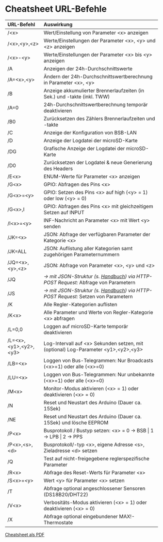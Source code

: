 # Cheatsheet URL-Befehle #

| URL-Befehl            | Auswirkung                                                                    |
|:----------------------|:------------------------------------------------------------------------------|
|  /\<x\>               | Wert/Einstellung von Parameter \<x\> anzeigen
|  /\<x\>,\<y\>,\<z\>   | Werte/Einstellungen der Parameter \<x\>, \<y\> und \<z\> anzeigen  
|  /\<x\>-\<y\>         | Werte/Einstellungen der Parameter \<x\> bis \<y\> anzeigen  
|  /A                   | Anzeigen der 24h-Durchschnittswerte  
|  /A=\<x\>,\<y\>       | Ändern der 24h-Durchschnittswertberechnung in Parameter \<x\>, \<y\>  
|  /B                   | Anzeige akkumulierter Brennerlaufzeiten (in Sek.) und -takte (inkl. TWW)  
|  /A=0			| 24h-Durchschnittswertberechnung temporär deaktivieren  
|  /B0                  | Zurücksetzen des Zählers Brennerlaufzeiten und -takte  
|  /C                   | Anzeige der Konfiguration von BSB-LAN  
|  /D                   | Anzeige der Logdatei der microSD-Karte  
|  /DG                  | Grafische Anzeige der Logdatei der microSD-Karte  
|  /D0                  | Zurücksetzen der Logdatei & neue Generierung des Headers  
|  /E\<x\>              | ENUM-Werte für Parameter \<x\> anzeigen  
|  /G\<x\>              | GPIO: Abfragen des Pins \<x\>  
|  /G\<x\>=\<y\>        | GPIO: Setzen des Pins \<x\> auf high (\<y\> = 1) oder low (\<y\> = 0)  
|  /G\<x\>,I            | GPIO: Abfragen des Pins \<x\> mit gleichzeitigem Setzen auf INPUT  
|  /I\<x\>=\<y\>        | INF-Nachricht an Parameter \<x\> mit Wert \<y\> senden  
|  /JK=\<x\>        	| JSON: Abfrage der verfügbaren Parameter der Kategorie \<x\>  
|  /JK=ALL          	| JSON: Auflistung aller Kategorien samt zugehörigen Parameternummern  
|  /JQ=\<x\>,\<y\>,\<z\>      | JSON: Abfrage von Parameter \<x\>, \<y\> und \<z\>  
|  /JQ                  | *→ mit JSON-Struktur (s. [Handbuch](https://1coderookie.github.io/BSB-LPB-LAN/kap08.html#824-abrufen-und-steuern-mittels-json)) via HTTP-POST Request:* Abfrage von Parametern
|  /JS                  | *→ mit JSON-Struktur (s. [Handbuch](https://1coderookie.github.io/BSB-LPB-LAN/kap08.html#824-abrufen-und-steuern-mittels-json)) via HTTP-POST Request:* Setzen von Parametern
|  /K                   | Alle Regler-Kategorien auflisten  
|  /K\<x\>              | Alle Parameter und Werte von Regler-Kategorie \<x\> abfragen  
|  /L=0,0               | Loggen auf microSD-Karte temporär deaktivieren  
|  /L=\<x\>,\<y1\>,\<y2\>,\<y3\>       | Log-Intervall auf \<x\> Sekunden setzen, mit (optional) Log-Parameter \<y1\>,\<y2\>,\<y3\>  
|  /LB=\<x\>            | Loggen von Bus-Telegrammen: Nur Broadcasts (\<x\>=1) oder alle (\<x\>=0)  
|  /LU=\<x\>            | Loggen von Bus-Telegrammen: Nur unbekannte (\<x\>=1) oder alle (\<x\>=0)  
|  /M\<x\>              | Monitor-Modus aktivieren (\<x\> = 1) oder deaktivieren (\<x\> = 0)  
|  /N                   | Reset und Neustart des Arduino (Dauer ca. 15Sek)  
|  /NE                  | Reset und Neustart des Arduino (Dauer ca. 15Sek) und lösche EEPROM  
|  /P\<x\>              | Busprotokoll / Bustyp setzen: \<x\> = 0 → BSB \| 1 → LPB \| 2 → PPS  
|  /P\<x\>,\<s\>,\<d\>  | Busprotokoll/-typ \<x\>, eigene Adresse \<s\>, Zieladresse \<d\> setzen  
|  /Q                   | Test auf nicht-freigegebene reglerspezifische Parameter  
|  /R\<x\>              | Abfrage des Reset-Werts für Parameter \<x\>  
|  /S\<x\>=\<y\>        | Wert \<y\> für Parameter \<x\> setzen  
|  /T                   | Abfrage optional angeschlossener Sensoren (DS18B20/DHT22)  
|  /V\<x\>              | Verbositäts-Modus aktivieren (\<x\> = 1) oder deaktivieren (\<x\> = 0)  
|  /X                   | Abfrage optional eingebundener MAX!-Thermostate  

       
[Cheatsheet als PDF](https://github.com/1coderookie/BSB-LPB-LAN/raw/master/commandref/Cheatsheet_URL-Befehle.pdf)
    
